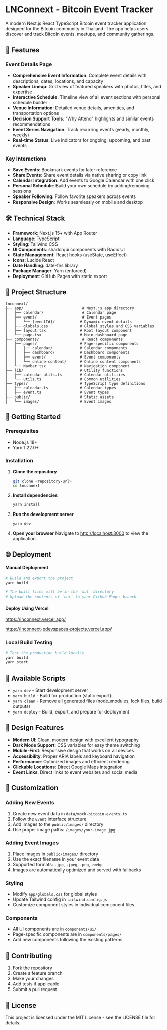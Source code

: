# LNConnext - Bitcoin Event Tracker

A modern Next.js React TypeScript Bitcoin event tracker application designed for the Bitcoin community in Thailand. The app helps users discover and track Bitcoin events, meetups, and community gatherings.

## 🎯 Features

### Event Details Page

- **Comprehensive Event Information**: Complete event details with descriptions, dates, locations, and capacity
- **Speaker Lineup**: Grid view of featured speakers with photos, titles, and expertise
- **Interactive Schedule**: Timeline view of all event sections with personal schedule builder
- **Venue Information**: Detailed venue details, amenities, and transportation options
- **Decision Support Tools**: "Why Attend" highlights and similar events recommendations
- **Event Series Navigation**: Track recurring events (yearly, monthly, weekly)
- **Real-time Status**: Live indicators for ongoing, upcoming, and past events

### Key Interactions

- **Save Events**: Bookmark events for later reference
- **Share Events**: Share event details via native sharing or copy link
- **Calendar Integration**: Add events to Google Calendar with one click
- **Personal Schedule**: Build your own schedule by adding/removing sessions
- **Speaker Following**: Follow favorite speakers across events
- **Responsive Design**: Works seamlessly on mobile and desktop

## 🛠️ Technical Stack

- **Framework**: Next.js 15+ with App Router
- **Language**: TypeScript
- **Styling**: Tailwind CSS
- **UI Components**: shadcn/ui components with Radix UI
- **State Management**: React hooks (useState, useEffect)
- **Icons**: Lucide React
- **Date Handling**: date-fns library
- **Package Manager**: Yarn (enforced)
- **Deployment**: GitHub Pages with static export

## 📁 Project Structure

```
lnconnext/
├── app/                          # Next.js app directory
│   ├── calendar/                 # Calendar page
│   ├── event/                    # Event pages
│   │   └── [eventId]/           # Dynamic event details
│   ├── globals.css              # Global styles and CSS variables
│   ├── layout.tsx               # Root layout component
│   └── page.tsx                 # Main dashboard page
├── components/                   # React components
│   ├── pages/                   # Page-specific components
│   │   ├── calendar/            # Calendar components
│   │   ├── dashboard/           # Dashboard components
│   │   ├── event/               # Event components
│   │   └── online-content/      # Online content components
│   └── Navbar.tsx               # Navigation component
├── lib/                         # Utility functions
│   ├── calendar-utils.ts        # Calendar utilities
│   └── utils.ts                 # Common utilities
├── types/                       # TypeScript type definitions
│   ├── calendar.ts              # Calendar types
│   ├── event.ts                 # Event types
├── public/                      # Static assets
│   └── images/                  # Event images
```

## 🚀 Getting Started

### Prerequisites

- Node.js 18+
- Yarn 1.22.0+

### Installation

1. **Clone the repository**

   ```bash
   git clone <repository-url>
   cd lnconnext
   ```

2. **Install dependencies**

   ```bash
   yarn install
   ```

3. **Run the development server**

   ```bash
   yarn dev
   ```

4. **Open your browser**
   Navigate to [http://localhost:3000](http://localhost:3000) to view the application.

## 🌐 Deployment

#### Manual Deployment

```bash
# Build and export the project
yarn build

# The built files will be in the `out` directory
# Upload the contents of `out` to your GitHub Pages branch
```

#### Deploy Using Vercel

https://lnconnext.vercel.app/

https://lnconnext-pdevspaces-projects.vercel.app/

### Local Build Testing

```bash
# Test the production build locally
yarn build
yarn start
```

## 🧹 Available Scripts

- `yarn dev` - Start development server
- `yarn build` - Build for production (static export)
- `yarn clean` - Remove all generated files (node_modules, lock files, build outputs)
- `yarn deploy` - Build, export, and prepare for deployment

## 🎨 Design Features

- **Modern UI**: Clean, modern design with excellent typography
- **Dark Mode Support**: CSS variables for easy theme switching
- **Mobile-First**: Responsive design that works on all devices
- **Accessibility**: Proper ARIA labels and keyboard navigation
- **Performance**: Optimized images and efficient rendering
- **Clickable Locations**: Direct Google Maps integration
- **Event Links**: Direct links to event websites and social media

## 🔧 Customization

### Adding New Events

1. Create new event data in `data/mock-bitcoin-events.ts`
2. Follow the `Event` interface structure
3. Add images to the `public/images/` directory
4. Use proper image paths: `/images/your-image.jpg`

### Adding Event Images

1. Place images in `public/images/` directory
2. Use the exact filename in your event data
3. Supported formats: `.jpg`, `.jpeg`, `.png`, `.webp`
4. Images are automatically optimized and served with fallbacks

### Styling

- Modify `app/globals.css` for global styles
- Update Tailwind config in `tailwind.config.js`
- Customize component styles in individual component files

### Components

- All UI components are in `components/ui/`
- Page-specific components are in `components/pages/`
- Add new components following the existing patterns

## 🤝 Contributing

1. Fork the repository
2. Create a feature branch
3. Make your changes
4. Add tests if applicable
5. Submit a pull request

## 📄 License

This project is licensed under the MIT License - see the LICENSE file for details.
